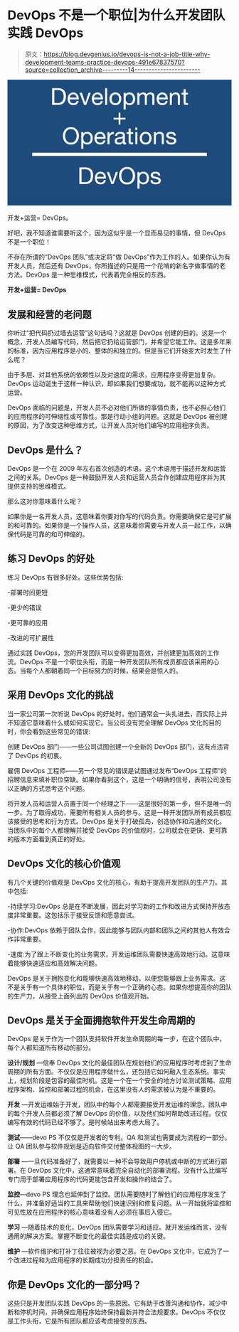 # DevOps 不是一个职位|为什么开发团队实践 DevOps

> 原文：<https://blog.devgenius.io/devops-is-not-a-job-title-why-development-teams-practice-devops-491e67837570?source=collection_archive---------14----------------------->

![](img/e26752ad4b3a32e9d3fbfd47c145ac1a.png)

开发+运营= DevOps。

好吧，我不知道谁需要听这个，因为这似乎是一个显而易见的事情，但 DevOps 不是一个职位！

不存在所谓的“DevOps 团队”或决定将“做 DevOps”作为工作的人。如果你认为有开发人员，然后还有 DevOps，你所描述的只是用一个花哨的新名字做事情的老方法。DevOps 是一种思维模式，代表着完全相反的东西。

**开发+运营= DevOps**

## 发展和经营的老问题

你听过“把代码扔过墙去运营”这句话吗？这就是 DevOps 创建的目的。这是一个概念，开发人员编写代码，然后把它扔给运营部门，并希望它能工作。这是多年来的标准，因为应用程序是小的、整体的和独立的。但是当它们开始变大时发生了什么呢？

由于多层、对其他系统的依赖性以及对速度的需求，应用程序变得更加复杂。DevOps 运动诞生于这样一种认识，即如果我们想要成功，就不能再以这种方式运营。

DevOps 面临的问题是，开发人员不必对他们所做的事情负责，也不必担心他们的应用程序的可伸缩性或可靠性。那是行动小组的问题。这就是 DevOps 被创建的原因，为了改变这种思维方式，让开发人员对他们编写的应用程序负责。

## DevOps 是什么？

DevOps 是一个在 2009 年左右首次创造的术语。这个术语用于描述开发和运营之间的关系。DevOps 是一种鼓励开发人员和运营人员合作创建应用程序并为其提供支持的思维模式。

那么这对你意味着什么呢？

如果你是一名开发人员，这意味着你要对你写的代码负责。你需要确保它是可扩展的和可靠的。如果你是一个操作人员，这意味着你需要与开发人员一起工作，以确保代码是可靠的和可伸缩的。

## 练习 DevOps 的好处

练习 DevOps 有很多好处。这些优势包括:

-部署时间更短

-更少的错误

-更可靠的应用

-改进的可扩展性

通过实践 DevOps，您的开发团队可以变得更加高效，并创建更加高效的工作流。DevOps 不是一个职位头衔，而是一种开发团队所有成员都应该采用的心态。当每个人都朝着同一个目标努力的时候，结果会是惊人的。

## 采用 DevOps 文化的挑战

当一家公司第一次听说 DevOps 的好处时，他们通常会一头扎进去，而实际上并不知道它意味着什么或如何实现它。当公司没有完全理解 DevOps 文化的目的时，你会看到这些常见的错误:

创建 DevOps 部门——一些公司试图创建一个全新的 DevOps 部门，这有点违背了 DevOps 的初衷。

雇佣 DevOps 工程师——另一个常见的错误是试图通过发布“DevOps 工程师”的招聘信息来填补职位空缺。如果你看到这个，这是一个明确的信号，表明公司没有以正确的方式思考这个问题。

将开发人员和运营人员置于同一个经理之下——这是很好的第一步，但不是唯一的一步。为了取得成功，需要所有相关人员的参与。这是一种开发团队所有成员都应该接受的思考和行为方式。DevOps 是关于打破孤岛，创造协作和沟通的文化。当团队中的每个人都理解并接受 DevOps 的价值观时，公司就会在更快、更可靠的版本方面看到真正的好处。

## DevOps 文化的核心价值观

有几个关键的价值观是 DevOps 文化的核心，有助于提高开发团队的生产力。其中包括:

-持续学习:DevOps 总是在不断发展，因此对学习新的工作和改进方式保持开放态度非常重要。这包括乐于接受反馈和愿意尝试。

-协作:DevOps 依赖于团队合作，因此能够与团队内部和团队之间的其他人有效合作非常重要。

-速度:为了跟上不断变化的业务需求，开发运维团队需要快速高效地行动。这意味着能够快速适应和高效解决问题。

DevOps 是关于拥抱变化和能够快速高效地移动，以便您能够跟上业务需求。这不是关于有一个具体的职位，而是关于有一个正确的心态。如果你想提高你的团队的生产力，从接受上面列出的 DevOps 价值观开始。

## DevOps 是关于全面拥抱软件开发生命周期的

DevOps 是关于作为一个团队支持软件开发生命周期的每一步，在这个团队中，每个人都知道所有移动的部分。

**设计/规划** —信奉 DevOps 文化的最佳团队在规划他们的应用程序时考虑到了生命周期的所有方面。不仅仅是应用程序做什么，还包括它如何融入生态系统。事实上，规划阶段是包容的最佳时机。这是一个在一个安全的地方讨论测试策略、应用程序架构、监控和部署过程的机会，在这里没有人的需求被认为是不重要的。

**开发** —开发运维始于开发，团队中的每个人都需要接受开发运维的理念。团队中的每个开发人员都必须了解 DevOps 的价值，以及他们如何帮助改进过程。仅仅编写有效的代码已经不够了。是时候站出来考虑大局了。

**测试**——devo PS 不仅仅是开发者的专利。QA 和测试也需要成为流程的一部分。让 QA 团队参与软件规划是迈向软件交付整体视图的一大步。

**部署** —一旦代码准备好了，就需要以一种不会导致用户停机或中断的方式进行部署。在 DevOps 文化中，这通常意味着完全自动化的部署流程。没有什么比编写专门用于部署应用程序的代码更能包含开发和操作的结合了。

**监控**—devo PS 理念也延伸到了监控。团队需要随时了解他们的应用程序发生了什么，并准备好适当的工具来帮助他们快速识别和修复问题。从一开始就将监控和可见性放在应用程序的核心意味着没有人必须在事后入侵它。

**学习** —随着技术的变化，DevOps 团队需要学习和适应。就开发运维而言，没有通用的解决方案。掌握不断变化的最佳实践是成功的关键。

**维护** —软件维护和打补丁往往被视为必要之恶。在 DevOps 文化中，它成为了一个改进过程和为应用程序的长期成功分担责任的机会。

## 你是 DevOps 文化的一部分吗？

这些只是开发团队实践 DevOps 的一些原因。它有助于改善沟通和协作，减少中断和停机时间，并确保应用程序始终保持最新并符合法规要求。DevOps 不仅仅是工作头衔，它是所有团队都应该考虑接受的东西。